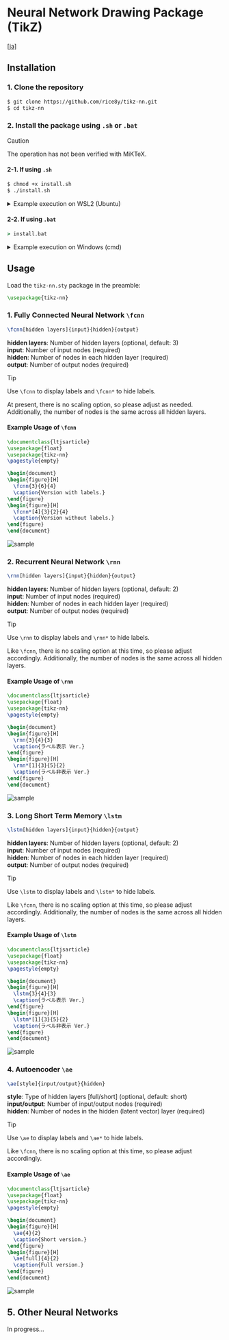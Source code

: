# Neural Network Drawing Package (TikZ)

[[ja]](./README.md)

## Installation

### 1. Clone the repository

```bash
$ git clone https://github.com/rice8y/tikz-nn.git
$ cd tikz-nn
```

### 2.  Install the package using `.sh` or `.bat`

> [!CAUTION]
> The operation has not been verified with MiKTeX.

#### 2-1. If using `.sh`

```bash
$ chmod +x install.sh
$ ./install.sh
```

<details>
<summary>Example execution on WSL2 (Ubuntu)</summary>

```bash
$ ./install.sh
Package tikz-nn version 0.1.0 installed successfully!

```

</details>

#### 2-2. If using `.bat`

```cmd
> install.bat
```

<details>
<summary>Example execution on Windows (cmd)</summary>

```cmd
> install.bat
        1 file(s) copied.
mktexlsr: Updating C:/texlive/texmf-local/ls-R...
mktexlsr: Updated C:/texlive/texmf-local/ls-R.
mktexlsr: Updating C:/texlive/2022/texmf-config/ls-R...
mktexlsr: Updated C:/texlive/2022/texmf-config/ls-R.
mktexlsr: Updating C:/texlive/2022/texmf-var/ls-R...
mktexlsr: Updated C:/texlive/2022/texmf-var/ls-R.
mktexlsr: Updating C:/texlive/2022/texmf-dist/ls-R...
mktexlsr: Updated C:/texlive/2022/texmf-dist/ls-R.
mktexlsr: Done.
Package tikz-nn version 0.1.0 installed successfully!

```

</details>

## Usage

Load the `tikz-nn.sty` package in the preamble:

```latex
\usepackage{tikz-nn}
```

### 1. Fully Connected Neural Network `\fcnn`

```latex
\fcnn[hidden layers]{input}{hidden}{output}
```

**hidden layers**: Number of hidden layers (optional, default: 3)  
**input**: Number of input nodes (required)  
**hidden**: Number of nodes in each hidden layer (required)  
**output**: Number of output nodes (required)

> [!TIP]
> Use `\fcnn` to display labels and `\fcnn*` to hide labels.

At present, there is no scaling option, so please adjust as needed. Additionally, the number of nodes is the same across all hidden layers.

#### Example Usage of `\fcnn`

```latex
\documentclass{ltjsarticle}
\usepackage{float}
\usepackage{tikz-nn}
\pagestyle{empty}

\begin{document}
\begin{figure}[H]
  \fcnn{3}{6}{4}
  \caption{Version with labels.}
\end{figure}
\begin{figure}[H]
  \fcnn*[4]{3}{2}{4}
  \caption{Version without labels.}
\end{figure}
\end{document}
```

![sample](./sample/fcnn/sample-fcnn.png)

### 2. Recurrent Neural Network `\rnn`

```latex
\rnn[hidden layers]{input}{hidden}{output}
```

**hidden layers**: Number of hidden layers (optional, default: 2)  
**input**: Number of input nodes (required)  
**hidden**: Number of nodes in each hidden layer (required)  
**output**: Number of output nodes (required)

> [!TIP]
> Use `\rnn` to display labels and `\rnn*` to hide labels.

Like `\fcnn`, there is no scaling option at this time, so please adjust accordingly. Additionally, the number of nodes is the same across all hidden layers.

#### Example Usage of `\rnn`

```latex
\documentclass{ltjsarticle}
\usepackage{float}
\usepackage{tikz-nn}
\pagestyle{empty}

\begin{document}
\begin{figure}[H]
  \rnn{3}{4}{3}
  \caption{ラベル表示 Ver.}
\end{figure}
\begin{figure}[H]
  \rnn*[1]{3}{5}{2}
  \caption{ラベル非表示 Ver.}
\end{figure}
\end{document}
```

![sample](./sample/rnn/sample-rnn.png)

### 3. Long Short Term Memory `\lstm`

```latex
\lstm[hidden layers]{input}{hidden}{output}
```

**hidden layers**: Number of hidden layers (optional, default: 2)  
**input**: Number of input nodes (required)  
**hidden**: Number of nodes in each hidden layer (required)  
**output**: Number of output nodes (required)

> [!TIP]
> Use `\lstm` to display labels and `\lstm*` to hide labels.

Like `\fcnn`, there is no scaling option at this time, so please adjust accordingly. Additionally, the number of nodes is the same across all hidden layers.

#### Example Usage of `\lstm`

```latex
\documentclass{ltjsarticle}
\usepackage{float}
\usepackage{tikz-nn}
\pagestyle{empty}

\begin{document}
\begin{figure}[H]
  \lstm{3}{4}{3}
  \caption{ラベル表示 Ver.}
\end{figure}
\begin{figure}[H]
  \lstm*[1]{3}{5}{2}
  \caption{ラベル非表示 Ver.}
\end{figure}
\end{document}
```

![sample](./sample/lstm/sample-lstm.png)

### 4. Autoencoder `\ae`

```latex
\ae[style]{input/output}{hidden}
```

**style**: Type of hidden layers [full/short] (optional, default: short)  
**input/output**: Number of input/output nodes (required)  
**hidden**: Number of nodes in the hidden (latent vector) layer (required)

> [!TIP]
> Use `\ae` to display labels and `\ae*` to hide labels.

Like `\fcnn`, there is no scaling option at this time, so please adjust accordingly.

#### Example Usage of `\ae`

```latex
\documentclass{ltjsarticle}
\usepackage{float}
\usepackage{tikz-nn}
\pagestyle{empty}

\begin{document}
\begin{figure}[H]
  \ae{4}{2}
  \caption{Short version.}
\end{figure}
\begin{figure}[H]
  \ae[full]{4}{2}
  \caption{Full version.}
\end{figure}
\end{document}
```

![sample](./sample/ae/sample-ae.png)

## 5. Other Neural Networks

In progress...
